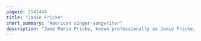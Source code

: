 ```yaml
---
pageid: 2541444
title: "Janie Fricke"
short_summary: "American singer-songwriter"
description: "Jane Marie Fricke, known professionally as Janie Fricke, is an american Country Music Singer, Songwriter, Record Producer, and Clothing Designer. She has placed seventeen Singles in the top Ten of the Us Billboard Hot Country Songs Chart. Eight of these Songs reached Number 1 on the Chart. She has also won Accolades from the Academy of Country Music, Country Music Association and has been nominated four Times from the Grammy Awards."
---
```

